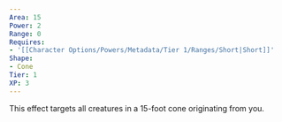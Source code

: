 ```yaml
---
Area: 15
Power: 2
Range: 0
Requires:
- '[[Character Options/Powers/Metadata/Tier 1/Ranges/Short|Short]]'
Shape:
- Cone
Tier: 1
XP: 3
---
```


This effect targets all creatures in a 15-foot cone originating from you.